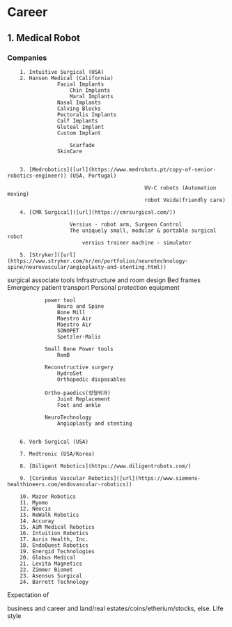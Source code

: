 # Career

## 1. Medical Robot
### Companies
		1. Intuitive Surgical (USA)
		2. Hansen Medical (California)
  					Facial Implants
       					Chin Implants
	    				Maral Implants
					Nasal Implants
					Calving Blocks
					Pectoralis Implants
					Calf Implants
					Gluteal Implant
					Custom Implant
					
     					Scarfade
					SkinCare

	 				
		3. [Medrobotics]([url](https://www.medrobots.pt/copy-of-senior-robotics-engineer)) (USA, Portugal)
  
												UV-C robots (Automation moving)
												robot Veida(friendly care)
												  
		4. [CMR Surgical]([url](https://cmrsurgical.com/))

						Versius - robot arm, Surgeon Control
						The uniquely small, modular & portable surgical robot
      						versius trainer machine - simulator

		5. [Stryker]([url](https://www.stryker.com/kr/en/portfolios/neurotechnology-spine/neurovascular/angioplasty-and-stenting.html))
  surgical associate tools
				Infrastructure and room design
					Bed frames
					Emergency patient transport
					Personal protection equipment

				power tool 
					Neuro and Spine
					Bone Mill
					Maestro Air
					Maestro Air
					SONOPET
					Spetzler-Malis
     
				Small Bone Power tools
					RemB
     
				Reconstructive surgery
					HydroSet
					Orthopedic disposables

				Ortho-paedics(정형외과)
					Joint Replacement
					Foot and ankle

				NeuroTechnology
					Angioplasty and stenting


		6. Verb Surgical (USA)
  
		7. Medtronic (USA/Korea)
  			
		8. [Diligent Robotics](https://www.diligentrobots.com/)
  
		9. [Corindus Vascular Robotics]([url](https://www.siemens-healthineers.com/endovascular-robotics))
  
		10. Mazor Robotics
		11. Myomo
		12. Neocis
		13. ReWalk Robotics
		14. Accuray
		15. AiM Medical Robotics
		16. Intuition Robotics
		17. Auris Health, Inc.
		18. EndoQuest Robotics
		19. Energid Technologies
		20. Globus Medical
		21. Levita Magnetics
		22. Zimmer Biomet
		23. Asensus Surgical
		24. Barrett Technology






Expectation of

business and career and land/real estates/coins/etherium/stocks, else. Life style 
